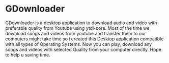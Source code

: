 # GDownloader
   GDownloader is a desktop application to download audio and video with preferable quality from Youtube using ytdl-core. Most of the time we download songs and videos from youtube and transfer them to our computers might take time so i created this Desktop application compatible with all types of Operating Systems.
   Now you can play, download any songs and videos with selected Quality from your computer directly. Hope to help u saving time.

